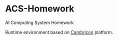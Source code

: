 # ACS-Homework
AI Computing System Homework

Runtime environment based on [Cambricon]([devplatform.cambricon.com:30080](http://devplatform.cambricon.com:30080/)) platform.
